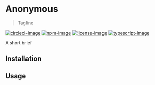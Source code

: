 # Anonymous
> Tagline

[![circleci-image]][circleci-url] [![npm-image]][npm-url] [![license-image]][license-url] [![typescript-image]][typescript-url]

A short brief

## Installation

## Usage

[circleci-image]: https://img.shields.io/circleci/project/github/bitkidd/adonis-imgix/master.svg?style=for-the-badge&logo=circleci
[circleci-url]: https://circleci.com/gh/bitkidd/adonis-imgix "circleci"

[npm-image]: https://img.shields.io/npm/v/Anonymous.svg?style=for-the-badge&logo=npm
[npm-url]: https://npmjs.org/package/Anonymous "npm"

[license-image]: https://img.shields.io/npm/l/Anonymous?color=blueviolet&style=for-the-badge
[license-url]: LICENSE.md "license"

[typescript-image]: https://img.shields.io/badge/Typescript-294E80.svg?style=for-the-badge&logo=typescript
[typescript-url]:  "typescript"
